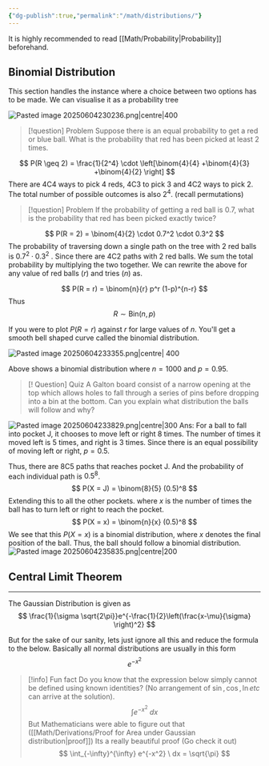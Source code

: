 ```yaml
---
{"dg-publish":true,"permalink":"/math/distributions/"}
---
```


It is highly recommended to read [[Math/Probability\|Probability]] beforehand.
## Binomial Distribution

This section handles the instance where a choice between two options has to be made. We can visualise it as a probability tree

![Pasted image 20250604230236.png|centre|400](/img/user/Images/Pasted%20image%2020250604230236.png)
> [!question] Problem
> Suppose there is an equal probability to get a red or blue ball. What is the probability that red has been picked at least 2 times.

$$
P(R \geq 2) = \frac{1}{2^4} \cdot \left[\binom{4}{4} +\binom{4}{3} +\binom{4}{2} \right]
$$
There are 4C4 ways to pick 4 reds, 4C3 to pick 3 and 4C2 ways to pick 2. The total number of possible outcomes is also $2^4$. (recall permutations)

>[!question] Problem
> If the probability of getting a red ball is $0.7$, what is the probability that red has been picked exactly twice?

$$
P(R = 2) = \binom{4}{2} \cdot 0.7^2 \cdot 0.3^2
$$
The probability of traversing down a single path on the tree with 2 red balls is $0.7^2 \cdot 0.3^2$ . Since there are 4C2 paths with 2 red balls. We sum the total probability by multiplying the two together. We can rewrite the above for any value of red balls $(r)$ and tries $(n)$ as.

$$
P(R = r) = \binom{n}{r} p^r (1-p)^{n-r}
$$
Thus
$$
R \sim \text{Bin}(n, p)
$$

If you were to plot $P(R=r)$ against $r$ for large values of $n$. You'll get a smooth bell shaped curve called the binomial distribution.

![Pasted image 20250604233355.png|centre| 400](/img/user/Images/Pasted%20image%2020250604233355.png)

Above shows a binomial distribution where $n = 1000$  and $p = 0.95$. 
>[! Question] Quiz
> A Galton board consist of a narrow opening at the top which allows holes to fall through a series of pins before dropping into a bin at the bottom. Can you explain what distribution the balls will follow and why?

![Pasted image 20250604233829.png|centre|300](/img/user/Images/Pasted%20image%2020250604233829.png)
Ans:
For a ball to fall into pocket J, it chooses to move left or right 8 times. The number of times it moved left is 5 times, and right is 3 times. Since there is an equal possibility of moving left or right, $p = 0.5$.  

Thus, there are 8C5 paths that reaches pocket J. And the probability of each individual path is $0.5^8$.
$$
P(X = J) = \binom{8}{5} (0.5)^8
$$
Extending this to all the other pockets. where $x$ is the number of times the ball has to turn left or right to reach the pocket.
$$
P(X = x) = \binom{n}{x} (0.5)^8
$$
We see that this $P(X=x)$ is a binomial distribution, where $x$ denotes the final position of the ball. Thus, the ball should follow a binomial distribution.
![Pasted image 20250604235835.png|centre|200](/img/user/Images/Pasted%20image%2020250604235835.png)
## Central Limit Theorem


---

The Gaussian Distribution is given as
$$
\frac{1}{\sigma \sqrt{2\pi}}e^{-\frac{1}{2}\left(\frac{x-\mu}{\sigma} \right)^2}
$$

But for the sake of our sanity, lets just ignore all this and reduce the formula to the below. Basically all normal distributions are usually in this form
$$
e^{-x^2}
$$

> [!info] Fun fact
> Do you know that the expression below simply cannot be defined using known identities? (No arrangement of $\sin, \cos, \ln etc$ can arrive at the solution). 
> $$
> \int e^{-x^2} \ dx
> $$
> But Mathematicians were able to figure out that  ([[Math/Derivations/Proof for Area under Gaussian distribution\|proof]]) Its a really beautiful proof (Go check it out)
> $$
\int_{-\infty}^{\infty} e^{-x^2} \ dx = \sqrt{\pi}
$$
